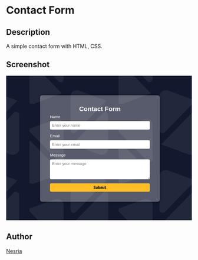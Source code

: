 # Contact Form

## Description

A simple contact form with HTML, CSS.

## Screenshot

![Screenshot](assets/demo1.png)

## Author

[Nesria](https://github.com/Nesria)
